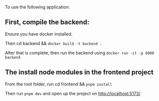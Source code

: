 To use the following application:

## First, compile the backend:

Ensure you have docker installed.

Then cd backend && `docker build -t backend .`

After that is complete, then run the backend using `docker run -it -p 8080 backend`

## The install node modules in the frontend project

From the root folder, run cd frontend && `pnpm install`

Then run `pnpm dev` and open up the project on [http://localhost:5173/](http://localhost:5173/)